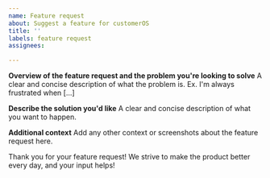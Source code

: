 ```yaml
---
name: Feature request
about: Suggest a feature for customerOS
title: ''
labels: feature request
assignees: 

---
```


**Overview of the feature request and the problem you're looking to solve**
A clear and concise description of what the problem is. Ex. I'm always frustrated when [...]

**Describe the solution you'd like**
A clear and concise description of what you want to happen.

**Additional context**
Add any other context or screenshots about the feature request here.

Thank you for your feature request!  We strive to make the product better every day, and your input helps!
